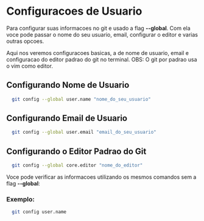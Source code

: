 # Configuracoes de Usuario

Para configurar suas informacoes no git e usado a flag **--global**. Com ela voce pode passar o nome do seu usuario, email, configurar o editor e varias outras opcoes.

Aqui nos veremos configuracoes basicas, a de nome de usuario, email e configuracao do editor padrao do git no terminal.
OBS: O git por padrao usa o vim como editor.

## Configurando Nome de Usuario

```bash
  git config --global user.name "nome_do_seu_usuario"
```

## Configurando Email de Usuario

```bash
  git config --global user.email "email_do_seu_usuario"
```

## Configurando o Editor Padrao do Git

```bash
  git config --global core.editor "nome_do_editor"
```

Voce pode verificar as informacoes utilizando os mesmos comandos sem a flag **--global**:

### Exemplo:

```bash
  git config user.name
```
